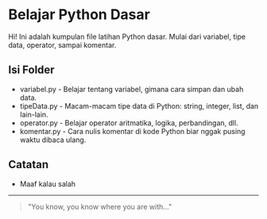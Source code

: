 # Belajar Python Dasar

Hi! Ini adalah kumpulan file latihan Python dasar.
Mulai dari variabel, tipe data, operator, sampai komentar.

## Isi Folder

- variabel.py - Belajar tentang variabel, gimana cara simpan dan ubah data.
- tipeData.py - Macam-macam tipe data di Python: string, integer, list, dan lain-lain.
- operator.py - Belajar operator aritmatika, logika, perbandingan, dll.
- komentar.py - Cara nulis komentar di kode Python biar nggak pusing waktu dibaca ulang.

## Catatan

- Maaf kalau salah 
---

> "You know, you know where you are with..."
